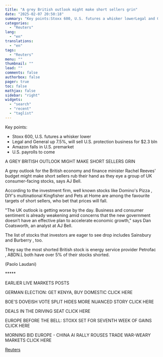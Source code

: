 ```yaml
---
title: "A grey British outlook might make short sellers grin"
date: "2025-02-07 20:50:18"
summary: "Key points:Stoxx 600, U.S. futures a whisker lowerLegal and General up 7.5%, will sell U.S. protection business for $2.3 blnAmazon falls in U.S. premarketU.S. payrolls to comeA GREY BRITISH OUTLOOK MIGHT MAKE SHORT SELLERS GRINA grey outlook for the British economy and finance minister Rachel Reeves' budget might make short..."
categories:
  - "Reuters"
lang:
  - "en"
translations:
  - "en"
tags:
  - "Reuters"
menu: ""
thumbnail: ""
lead: ""
comments: false
authorbox: false
pager: true
toc: false
mathjax: false
sidebar: "right"
widgets:
  - "search"
  - "recent"
  - "taglist"
---
```


Key points:

* Stoxx 600, U.S. futures a whisker lower
* Legal and General up 7.5%, will sell U.S. protection business for $2.3 bln
* Amazon falls in U.S. premarket
* U.S. payrolls to come

A GREY BRITISH OUTLOOK MIGHT MAKE SHORT SELLERS GRIN

A grey outlook for the British economy and finance minister Rachel Reeves' budget might make short sellers rub their hand as they eye a group of UK consumer-facing stocks, says AJ Bell.

According to the investment firm, well known stocks like Domino's Pizza , DIY's multinational Kingfisher and Pets at Home are among the favourite targets of short sellers, who bet that prices will fall.

"The UK outlook is getting worse by the day. Business and consumer sentiment is already weakening amid concerns that the new government doesn’t have an effective plan to accelerate economic growth," says Dan Coatsworth, an analyst at AJ Bell.

The list of stocks that investors are eager to see drop includes Sainsbury and Burberry , too.

They say the most shorted British stock is energy service provider Petrofac , ABDN.L both have over 5% of their stocks shorted.

(Paolo Laudani)

\*\*\*\*\*

EARLIER LIVE MARKETS POSTS

GERMAN ELECTION: GET KENYA, BUY DOMESTIC CLICK HERE

BOE'S DOVEISH VOTE SPLIT HIDES MORE NUANCED STORY CLICK HERE

DEALS IN THE DRIVING SEAT CLICK HERE

EUROPE BEFORE THE BELL: STOXX SET FOR SEVENTH WEEK OF GAINS CLICK HERE

MORNING BID EUROPE - CHINA AI RALLY ROUSES TRADE WAR-WEARY MARKETS CLICK HERE

[Reuters](https://www.tradingview.com/news/reuters.com,2025:newsml_L8N3OY15W:0-a-grey-british-outlook-might-make-short-sellers-grin/)
